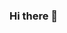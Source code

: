 ### Hi there 👋

<!--
**alperozknn/alperozknn** is a ✨ _special_ ✨ repository because its `README.md` (this file) appears on your GitHub profile.

Here are some ideas to get you started:

  - 🔭 I’m currently working on Textile Engineering
- 🌱 I’m currently learning Python
- 👯 I’m looking to collaborate on ...
- 🤔 I’m looking for help with ...
- 💬 Ask me about ...
- 📫 How to reach me: ...
- 😄 Pronouns: ...
- ⚡ Fun fact: ...
-->
